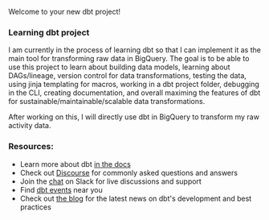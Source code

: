 Welcome to your new dbt project!

### Learning dbt project

I am currently in the process of learning dbt so that I can implement it as the main tool for transforming raw data in BigQuery. The goal is to be able to use this project to learn about building data models, learning about DAGs/lineage, version control for data transformations, testing the data, using jinja templating for macros, working in a dbt project folder, debugging in the CLI, creating documentation, and overall maximing the features of dbt for sustainable/maintainable/scalable data transformations.

After working on this, I will directly use dbt in BigQuery to transform my raw activity data. 


### Resources:
- Learn more about dbt [in the docs](https://docs.getdbt.com/docs/introduction)
- Check out [Discourse](https://discourse.getdbt.com/) for commonly asked questions and answers
- Join the [chat](https://community.getdbt.com/) on Slack for live discussions and support
- Find [dbt events](https://events.getdbt.com) near you
- Check out [the blog](https://blog.getdbt.com/) for the latest news on dbt's development and best practices

